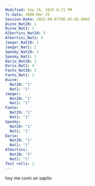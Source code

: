 ```yaml
---
Modified: Sep 16, 2025 6:21 PM
fc-date: 3000-Mar-25
Session-Date: 2025-09-07T06:43:45.000Z
Duine_Nat20: 1
Duine_Nat1: 1
Albertini_Nat20: 3
Albertini_Nat1: 4
Jaeger_Nat20: 1
Jaeger_Nat1: 2
Spooky_Nat20: 3
Spooky_Nat1: 2
Dario_Nat20: 3
Dario_Nat1: 4
Fanto_Nat20: 1
Fanto_Nat1: 1
Duine:
  Nat20: "1"
  Nat1: "1"
Jaeger:
  Nat20: "1"
  Nat1: "1"
Fanto:
  Nat20: "1"
  Nat1: "1"
Spooky:
  Nat20: "1"
  Nat1: "1"
Dario:
  Nat20: "1"
  Nat1: "1"
Albertini:
  Nat20: "5"
  Nat1: "1"
Test rolls: 1
---
```

hoy me comi un sapito